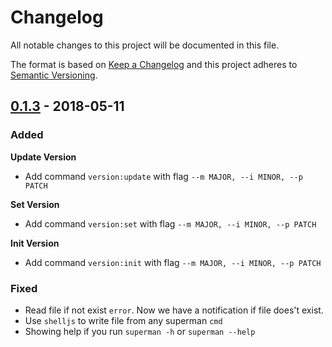 # Changelog
All notable changes to this project will be documented in this file.

The format is based on [Keep a Changelog](http://keepachangelog.com/en/1.0.0/)
and this project adheres to [Semantic Versioning](http://semver.org/spec/v2.0.0.html).

## [0.1.3](https://github.com/TheMartianGeeks/superman/releases/tag/0.1.0) - 2018-05-11

### Added

__Update Version__
* Add command `version:update`  with flag `--m MAJOR, --i MINOR, --p PATCH`

__Set Version__
* Add command `version:set`  with flag `--m MAJOR, --i MINOR, --p PATCH`

__Init Version__
* Add command `version:init`  with flag `--m MAJOR, --i MINOR, --p PATCH`

### Fixed

* Read file if not exist `error`. Now we have a notification if file does't exist.
* Use `shelljs` to write file from any superman `cmd`
* Showing help if you run `superman -h` or `superman --help`
